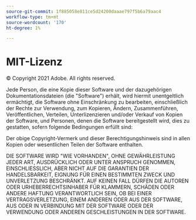 ```yaml
---
source-git-commit: 1f885058e811ce5d24200daaae797f5b6a79aac4
workflow-type: tm+mt
source-wordcount: '170'
ht-degree: 1%

---
```

# MIT-Lizenz

© Copyright 2021 Adobe. All rights reserved.

Jede Person, die eine Kopie dieser Software und der dazugehörigen Dokumentationsdateien (die &quot;Software&quot;) erhält, wird hiermit unentgeltlich ermächtigt, die Software ohne Einschränkung zu bearbeiten, einschließlich der Rechte zur Verwendung, zum Kopieren, Ändern, Zusammenführen, Veröffentlichen, Verteilen, Unterlizenzieren und/oder Verkauf von Kopien der Software, und Personen, denen die Software bereitgestellt wird, dies zu gestatten, sofern folgende Bedingungen erfüllt sind:

Der obige Copyright-Vermerk und dieser Berechtigungshinweis sind in allen Kopien oder wesentlichen Teilen der Software enthalten.

DIE SOFTWARE WIRD &quot;WIE VORHANDEN&quot;, OHNE GEWÄHRLEISTUNG JEDER ART, AUSDRÜCKLICH ODER UNTER ANSPRUCH GENOMMEN, EINSCHLIESSLICH, ABER NICHT AUF DIE GARANTIEN DER HANDELSBARKEIT, EIGNUNG FÜR EINEN BESTIMMTEN ZWECK UND UNVERLETZUNG BESCHRÄNKT. AUF KEINEN FALL DÜRFEN DIE AUTOREN ODER URHEBERRECHTSINHABER FÜR KLAMMERN, SCHÄDEN ODER ANDERE HAFTUNG VERANTWORTLICH SEIN, OB BEI EINER VERTRAGSVERLETZUNG, EINEM ANDEREN ODER AUS DER SOFTWARE, AUS ODER IN VERBINDUNG MIT DER SOFTWARE ODER DER VERWENDUNG ODER ANDEREN GESCHLEISTUNGEN IN DER SOFTWARE.
